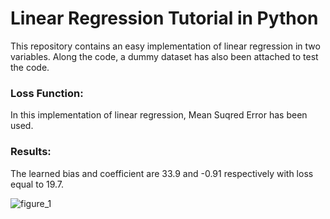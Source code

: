 # Linear Regression Tutorial in Python

This repository contains an easy implementation of linear regression in two variables. Along the code, a dummy dataset has also been attached to test the code.

### Loss Function:

In this implementation of linear regression, Mean Suqred Error has been used.

### Results:

The learned bias and coefficient are 33.9 and -0.91 respectively with loss equal to 19.7.

![figure_1](https://user-images.githubusercontent.com/40146537/41379617-de2cf228-6f7b-11e8-9d77-13bb4b2733f7.png)